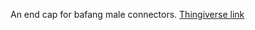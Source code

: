 An end cap for bafang male connectors. [Thingiverse link](https://www.thingiverse.com/thing:4347127)
